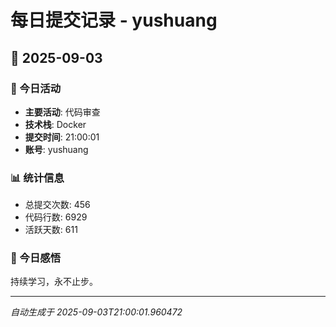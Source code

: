 # 每日提交记录 - yushuang

## 📅 2025-09-03

### 🎯 今日活动
- **主要活动**: 代码审查
- **技术栈**: Docker
- **提交时间**: 21:00:01
- **账号**: yushuang

### 📊 统计信息
- 总提交次数: 456
- 代码行数: 6929
- 活跃天数: 611

### 💭 今日感悟
持续学习，永不止步。

---
*自动生成于 2025-09-03T21:00:01.960472*
